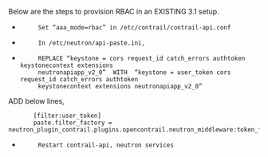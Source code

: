 Below are the steps to provision RBAC in an EXISTING 3.1 setup.
 
-          Set “aaa_mode=rbac” in /etc/contrail/contrail-api.conf

-          In /etc/neutron/api-paste.ini,

-          REPLACE “keystone = cors request_id catch_errors authtoken keystonecontext extensions     
           neutronapiapp_v2_0”  WITH  “keystone = user_token cors request_id catch_errors authtoken  
           keystonecontext extensions neutronapiapp_v2_0”

ADD below lines,

           [filter:user_token]
           paste.filter_factory = neutron_plugin_contrail.plugins.opencontrail.neutron_middleware:token_factory
 
-          Restart contrail-api, neutron services